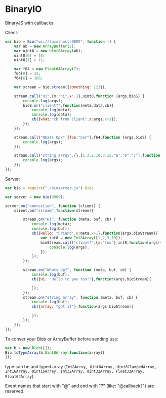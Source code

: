 # BinaryIO
BinaryJS with callbacks 

Client:
```javascript
var bio = Bio("ws://localhost:9009", function () {
    var ab = new ArrayBuffer(2);
    var uint8 = new Uint8Array(ab);
    uint8[0] = 10;
    uint8[1] = 11;

    var f64 = new Float64Array(7);
    f64[0] = 12;
    f64[6] = 100;

    var stream = bio.stream({something: 123});

    stream.call("Hi",{m:"hi",x: 1},uint8,function (args,bioS) {
        console.log(args);
        bioS.on("client?",function(meta,data,cb){
            console.log(meta);
            console.log(data);
            cb({what:"cb from client",x:args.x+1});
        });
    });

    stream.call("Whats Up?",{foo:"bar"},f64,function (args,bioS) {
        console.log(args);
    });

    stream.call("string array",{},[1.2,2.10,3.12,"a","b","c"],function (args,bioS) {
        console.log(args);
    });
});
```

Server:
```javascript
var bio = require("./bioserver.js").Bio;

var server = new bio(9009);

server.on("connection", function (client) {
    client.on("stream",function(stream){

        stream.on("Hi", function (meta, buf, cb) {
            console.log(meta);
            console.log(buf);
            cb({Hello: "Friend",x:meta.x+1},function(args,bioStream){
                var int8 = new Int8Array([1,2,3,10]);
                bioStream.call("client?",{z:"foo"},int8,function(args){
                    console.log(args);
                });
            });
        });

        stream.on("Whats Up?", function (meta, buf, cb) {
            console.log(buf);
            cb({Hi: "Hello to you too!"},function(args,bioStream){

            });
        });
        stream.on("string array", function (meta, buf, cb) {
            console.log(buf);
            cb({array: "got it"},function(args,bioStream){

            });
        });
    });
});
```

To conver your Blob or ArrayBuffer before sending use:
```javascript
var b = new Blob([]);
Bio.toTypeArray(b,Uint8Array,function(array){
});
```
type can be and typed array (`Int8Array,
Uint8Array, Uint8ClampedArray, Int16Array, Uint16Array, Int32Array, Uint32Array, Float32Array, Float64Array`).


Event names that start with "@" and end with "?" (like: "@callback?") are reserved.

